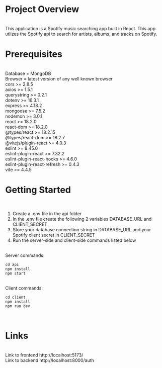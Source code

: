 # Project Overview
<br>
This application is a Spotify music searching app built in React.
This app utlizes the Spotify api to search for artists, albums, and tracks on Spotify.
<br>

# Prerequisites
<br>
Database = MongoDB
<br>
Browser = latest version of any well known browser
<br>
cors >= 2.8.5
<br>
axios >= 1.5.1
<br>
querystring >= 0.2.1
<br>
dotenv >= 16.3.1
<br>
express >= 4.18.2
<br>
mongoose >= 7.5.2
<br>
nodemon >= 3.0.1
<br>
react >= 18.2.0
<br>
react-dom >= 18.2.0
<br>
@types/react >= 18.2.15
<br>
@types/react-dom >= 18.2.7
<br>
@vitejs/plugin-react >= 4.0.3
<br>
eslint >= 8.45.0
<br>
eslint-plugin-react >= 7.32.2
<br>
eslint-plugin-react-hooks >= 4.6.0
<br>
eslint-plugin-react-refresh >= 0.4.3
<br>
vite >= 4.4.5
<br>

# Getting Started
<br>

1. Create a .env file in the api folder
2. In the .env file create the following 2 variables DATABASE_URL and CLIENT_SECRET
3. Store your database connection string in DATABASE_URL and your Spotify client secret in CLIENT_SECRET
4. Run the server-side and client-side commands listed below

<br>
Server commands:

```shell
cd api
npm install
npm start
```
<br>
Client commands:

```shell
cd client
npm install
npm run dev
```
<br>

# Links
<br>
Link to frontend http://localhost:5173/
<br>
Link to backend http://localhost:8000/auth
